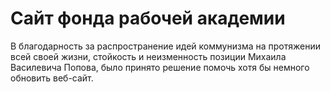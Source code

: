 # Сайт фонда рабочей академии

В благодарность за распространение идей коммунизма на протяжении всей своей жизни,
стойкость и неизменность позиции Михаила Василевича Попова, было принято решение
помочь хотя бы немного обновить веб-сайт.
